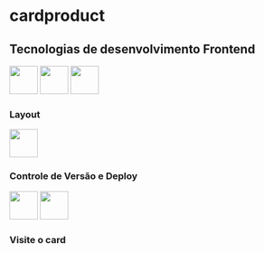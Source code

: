# cardproduct

## Tecnologias de desenvolvimento Frontend
<div>
<img src="https://cdn.jsdelivr.net/gh/devicons/devicon/icons/html5/html5-original-wordmark.svg" width="50" height="50"/>
<img src="https://cdn.jsdelivr.net/gh/devicons/devicon/icons/css3/css3-original-wordmark.svg" width="50" height="50"/>
<img src="https://cdn.jsdelivr.net/gh/devicons/devicon/icons/javascript/javascript-original.svg" width="50" height="50"/>                      
</div> 
<h3> Layout</h3>
<div>
<img src="https://cdn.jsdelivr.net/gh/devicons/devicon/icons/figma/figma-original.svg" width="50" height="50"/>
</div>
<h3>Controle de Versão e Deploy</h3>
<div>
<img src="https://cdn.jsdelivr.net/gh/devicons/devicon/icons/git/git-original-wordmark.svg" width="50" height="50"/>
<img src="https://cdn.jsdelivr.net/gh/devicons/devicon/icons/github/github-original-wordmark.svg" width="50" height="50"/>       
</div>
<h3>Visite o card</h3>


          
